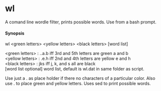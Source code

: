wl
==

A comand line wordle filter, prints possible words.  Use from a bash prompt.

#### Synopsis

wl \<green letters\> \<yellow letters\> \<black letters\> [word list]
  
  \<green letters\> : ..a.b  iff 3rd and 5th letters are green a and b  
  \<yellow letters\> : .e.h iff 2nd and 4th letters are yellow e and h  
  \<black letters\> : jks iff j, k, and s all are black  
  [word list optional] word list, default is wl.dat in same folder as script.
    
Use just a . as place holder if there no characters of a particular color.  Also use . to place green and yellow letters.  Uses sed to print possible words.
